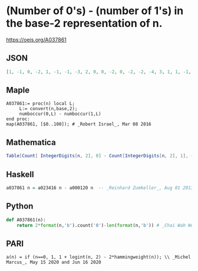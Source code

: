 # \(Number of 0's\) \- \(number of 1's\) in the base\-2 representation of n\.
https://oeis.org/A037861
## JSON
```JSON
[1, -1, 0, -2, 1, -1, -1, -3, 2, 0, 0, -2, 0, -2, -2, -4, 3, 1, 1, -1, 1, -1, -1, -3, 1, -1, -1, -3, -1, -3, -3, -5, 4, 2, 2, 0, 2, 0, 0, -2, 2, 0, 0, -2, 0, -2, -2, -4, 2, 0, 0, -2, 0, -2, -2, -4, 0, -2, -2, -4, -2, -4, -4, -6, 5, 3, 3, 1, 3, 1, 1, -1, 3]
```
## Maple
```Maple
A037861:= proc(n) local L;
     L:= convert(n,base,2);
     numboccur(0,L) - numboccur(1,L)
end proc:
map(A037861, [$0..100]); # _Robert Israel_, Mar 08 2016
```
## Mathematica
```Mathematica
Table[Count[ IntegerDigits[n, 2], 0] - Count[IntegerDigits[n, 2], 1], {n, 0, 75}]
```
## Haskell
```Haskell
a037861 n = a023416 n - a000120 n  -- _Reinhard Zumkeller_, Aug 01 2013
```
## Python
```Python
def A037861(n):
    return 2*format(n,'b').count('0')-len(format(n,'b')) # _Chai Wah Wu_, Mar 07 2016
```
## PARI
```PARI
a(n) = if (n==0, 1, 1 + logint(n, 2) - 2*hammingweight(n)); \\ _Michel Marcus_, May 15 2020 and Jun 16 2020
```
